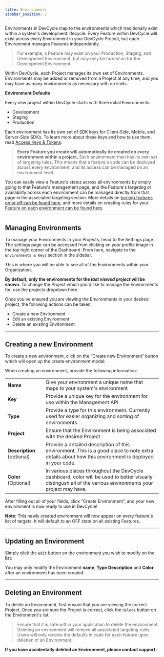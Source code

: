 ```yaml
---
title: Environments
sidebar_position: 3
---
```


Environments in DevCycle map to the environments which traditionally exist within a system's development lifecycle. Every Feature within DevCycle will exist across every Environment in your DevCycle Project, but each Environment manages Features independently. 

> For example, a Feature may exist on your Production, Staging, and Development Environment, but may only be _turned on_ for the Development Environment. 

Within DevCycle, each Project manages its own set of Environments. Environments may be added or removed from a Project at any time, and you may have as many environments as necessary with no limits. 


**Environment Defaults** 

Every new project within DevCycle starts with three initial Environments: 

* Development
* Staging
* Production

Each environment has its own set of SDK keys for Client-Side, Mobile, and Server-Side SDKs. To learn more about these keys and how to use them, read [Access Keys & Tokens](/platform/account-management/keys).

> **Every Feature you create will automatically be created on every environment within a project.** Each environment then has its own set of targeting rules. This means that a feature's code can be deployed across every environment, and its access can be managed on an environment level. 

You can easily view a Feature's status across all environments by simply going to that Feature's management page, and the Feature's targeting or availability across each environment can be managed directly from that page in the associated targeting section. More details on [turning features on or off can be found here](/platform/feature-flags/features), and more details on creating rules for your [Feature on each environment can be found here](/platform/feature-flags/targeting/targeting-overview).

---

## Managing Environments

To manage your Environments in your Projects, head to the Settings page. The settings page can be accessed from clicking on your profile image in the top right corner of the Dashboard. From here, navigate to the `Environments & Keys` section in the sidebar.

This is where you will be able to see all of the Environments within your Organization. 

**By default, only the environments for the _last viewed project_ will be shown**. To change the Project which you'd like to manage the Environments for, use the projects dropdown here:

Once you've ensured you are viewing the Environments in your desired project, the following actions can be taken:

* Create a new Environment
* Edit an existing Environment
* Delete an existing Environment

---

## Creating a new Environment

To create a new environment, click on the "Create new Environment" button which will open up the create environment modal:

When creating an environment, provide the following information:

|        |                            |
|--------|----------------------------|
| **Name** | Give your environment a unique name that maps to your system's environment |
| **Key** | Provide a unique key for the environment for use within the Management API |
| **Type** | Provide a type for this environment. Currently used for easier organizing and sorting of environments. |
| **Project** | Ensure that the Environment is being associated with the desired Project |
| **Description** (optional) | Provide a detailed description of this environment. This is a good place to note extra details about how this environment is deployed in your code. |
| **Color** (Optional) | In various places throughout the DevCycle dashboard, color will be used to better visually distingush all of the various environments your project may have. |

After filling out all of your fields, click "Create Environment", and your new environment is now ready to use in DevCycle!

**Note:** This newly created environment will now appear on every feature's list of targets. It will default to an OFF state on all existing Features. 

---

## Updating an Environment

Simply click the `edit` button on the environment you wish to modify on the list:

You may only modify the Environment **name**, **Type** **Description** and **Color** after an environment has been created.


---

## Deleting an Environment

To delete an Environment, first ensure that you are viewing the correct Project. Once you are sure the Project is correct, click the `delete` button on the Environment's list.

> Ensure that it is safe within your application to delete the environment. Deleting an environment will remove all associated targeting rules. Users will only receive the defaults in code for each feature upon deletion of an Environment.

**If you have accidentally deleted an Environment, please contact support.**



